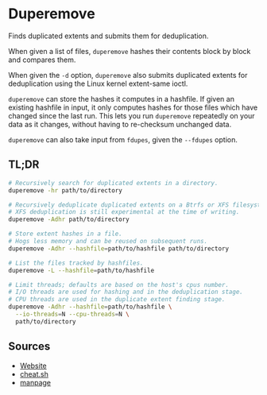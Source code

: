 # Duperemove

Finds duplicated extents and submits them for deduplication.

When given a list of files, `duperemove` hashes their contents block by block and compares them.

When given the `-d` option, `duperemove` also submits duplicated extents for deduplication using the Linux kernel extent-same ioctl.

`duperemove` can store the hashes it computes in a hashfile. If given an existing hashfile in input, it only computes hashes for those files which have changed since the last run. This lets you run `duperemove` repeatedly on your data as it changes, without having to re-checksum unchanged data.

`duperemove` can also take input from `fdupes`, given the `--fdupes` option.

## TL;DR

```sh
# Recursively search for duplicated extents in a directory.
duperemove -hr path/to/directory

# Recursively deduplicate duplicated extents on a Btrfs or XFS filesystem.
# XFS deduplication is still experimental at the time of writing.
duperemove -Adhr path/to/directory

# Store extent hashes in a file.
# Hogs less memory and can be reused on subsequent runs.
duperemove -Adhr --hashfile=path/to/hashfile path/to/directory

# List the files tracked by hashfiles.
duperemove -L --hashfile=path/to/hashfile

# Limit threads; defaults are based on the host's cpus number.
# I/O threads are used for hashing and in the deduplication stage.
# CPU threads are used in the duplicate extent finding stage.
duperemove -Adhr --hashfile=path/to/hashfile \
  --io-threads=N --cpu-threads=N \
  path/to/directory
```

## Sources

- [Website]
- [cheat.sh]
- [manpage]

[cheat.sh]: https://cheat.sh/duperemove
[manpage]: https://markfasheh.github.io/duperemove/duperemove.html
[website]: https://markfasheh.github.io/duperemove/
